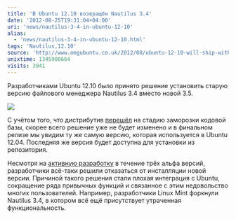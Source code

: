 ```yaml
---
title: 'В Ubuntu 12.10 возвращён Nautilus 3.4'
date: '2012-08-25T19:31:04+04:00'
uri: 'news/nautilus-3-4-in-ubuntu-12-10'
alias: 
  - 'news/nautilus-3-4-in-ubuntu-12-10.html'
tags: 'Nautilus,12.10'
source: 'http://www.omgubuntu.co.uk/2012/08/ubuntu-12-10-will-ship-with-older-version-of-nautilus'
unixtime: 1345908664
visits: 3941
---
```

Разработчиками Ubuntu 12.10 было принято решение установить старую версию файлового менеджера Nautilus 3.4 вместо новой 3.5.

[![](img/2012/08/25/19-00/nautilus-7857566578-o.jpg)](img/2012/08/25/19-00/nautilus-7857566578-o.jpg)

С учётом того, что дистрибутив [перешёл](https://lists.ubuntu.com/archives/ubuntu-devel-announce/2012-August/000974.html) на стадию заморозки кодовой базы, скорее всего решение уже не будет изменено и в финальном релизе мы увидим ту же самую версию, которая используется в Ubuntu 12.04. Последняя же версия будет доступна для установки из репозитория.

Несмотря на [активную разработку](news/nautilus-3-5-4) в течение трёх альфа версий, разработчики всё-таки решили отказаться от инсталляции новой версии. Причиной такого решения стали плохая интеграция с Ubuntu, сокращение ряда привычных функций и связанное с этим недовольство многих пользователей. Например, разработчики Linux Mint форкнули Nautilus 3.4, в котором всё ещё присутствует утраченная функциональность.
